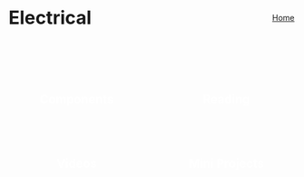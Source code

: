 <div style="display: flex; justify-content: space-between; align-items: center; margin-bottom: 2rem; flex-wrap: wrap;">
  <h1 style="margin: 0; font-size: 2rem;">Electrical</h1>
  <a href="/" class="home-button">Home</a>
</div>

<style>
.button-grid {
  display: grid;
  grid-template-columns: repeat(2, 1fr);
  gap: 1.5rem;
  margin-top: 2rem;
}

.button-grid a {
  display: flex;
  align-items: center;
  justify-content: center;
  background-color: var(--mmred); /* Base red */
  color: white;
  font-weight: bold;
  text-decoration: none;
  padding: 2rem;
  border-radius: 12px;
  font-size: 1.3rem;
  transition: background-color 0.3s, color 0.3s;
}

.button-grid a:hover {
  background-color: var(red-hover); /* Darker red on hover */
  color: var(--mmgold); /* Golden yellow */
}

</style>

<div class="button-grid" style="margin-top: 5rem;">
  <a href="components"">Components</a>
  <a href="reading">Reading</a>
  <a href="videos">Videos</a>
  <a href="mini">Mini Projects</a>
  

</div>